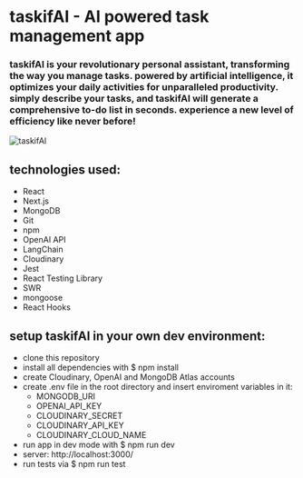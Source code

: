 # taskifAI - AI powered task management app 

### taskifAI is your revolutionary personal assistant, transforming the way you manage tasks. powered by artificial intelligence, it optimizes your daily activities for unparalleled productivity. simply describe your tasks, and taskifAI will generate a comprehensive to-do list in seconds. experience a new level of efficiency like never before!

![taskifAI](https://github.com/nastiche/capstone_taskifai_app/assets/97537490/de3efd66-c067-4a4e-9276-aa58f20ed6d3)



## technologies used:

- React
- Next.js
- MongoDB
- Git
- npm
- OpenAI API
- LangChain
- Cloudinary
- Jest
- React Testing Library
- SWR
- mongoose
- React Hooks

## setup taskifAI in your own dev environment:

- clone this repository
- install all dependencies with $ npm install
- create Cloudinary, OpenAI and MongoDB Atlas accounts
- create .env file in the root directory and insert enviroment variables in it:
  - MONGODB_URI
  - OPENAI_API_KEY
  - CLOUDINARY_SECRET
  - CLOUDINARY_API_KEY
  - CLOUDINARY_CLOUD_NAME
- run app in dev mode with $ npm run dev
- server: http://localhost:3000/
- run tests via $ npm run test


